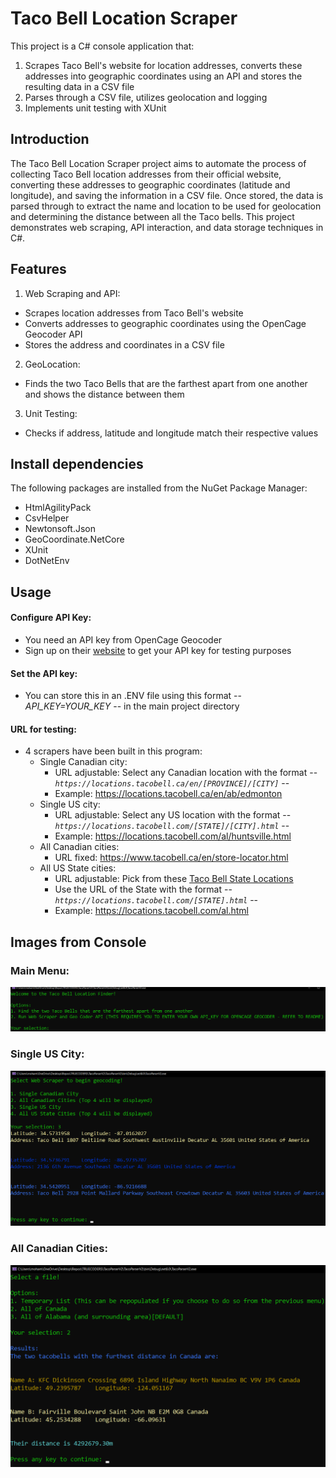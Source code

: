 # Taco Bell Location Scraper
This project is a C# console application that:
  1. Scrapes Taco Bell's website for location addresses, converts these addresses into geographic coordinates using an API and stores the resulting data in a CSV file
  2. Parses through a CSV file, utilizes geolocation and logging 
  3. Implements unit testing with XUnit

## Introduction
The Taco Bell Location Scraper project aims to automate the process of collecting Taco Bell location addresses from their official website, converting these addresses to geographic coordinates (latitude and longitude), and saving the information in a CSV file.
Once stored, the data is parsed through to extract the name and location to be used for geolocation and determining the distance between all the Taco bells.
This project demonstrates web scraping, API interaction, and data storage techniques in C#.

## Features
1. Web Scraping and API:
  - Scrapes location addresses from Taco Bell's website
  - Converts addresses to geographic coordinates using the OpenCage Geocoder API
  - Stores the address and coordinates in a CSV file

2. GeoLocation:
  - Finds the two Taco Bells that are the farthest apart from one another and shows the distance between them

3. Unit Testing:
  -  Checks if address, latitude and longitude match their respective values

## Install dependencies
The following packages are installed from the NuGet Package Manager:
  - HtmlAgilityPack
  - CsvHelper
  - Newtonsoft.Json
  - GeoCoordinate.NetCore
  - XUnit
  - DotNetEnv

## Usage
#### Configure API Key:
- You need an API key from OpenCage Geocoder
- Sign up on their [website](https://opencagedata.com/) to get your API key for testing purposes

#### Set the API key:
- You can store this in an .ENV file using this format -- *API_KEY=YOUR_KEY* -- in the main project directory

#### URL for testing:
- 4 scrapers have been built in this program:
  + Single Canadian city:
    + URL adjustable: Select any Canadian location with the format -- *`https://locations.tacobell.ca/en/[PROVINCE]/[CITY]`* --
    + Example: https://locations.tacobell.ca/en/ab/edmonton
  + Single US city:
    + URL adjustable: Select any US location with the format -- *`https://locations.tacobell.com/[STATE]/[CITY].html`* --
    + Example: https://locations.tacobell.com/al/huntsville.html
  + All Canadian cities:
    + URL fixed: https://www.tacobell.ca/en/store-locator.html
  + All US State cities:
    + URL adjustable: Pick from these [Taco Bell State Locations](https://locations.tacobell.com/)
    + Use the URL of the State with the format -- *`https://locations.tacobell.com/[STATE].html`* --
    + Example: https://locations.tacobell.com/al.html

## Images from Console
### Main Menu:
![Main Menu](Demo_Images/mainmenuImg.png)

### Single US City:
![US City Location](Demo_Images/US_City_LocationsImg.png)

### All Canadian Cities:
![All Canadian Cities](Demo_Images/CanadaLocationsImg.png)
